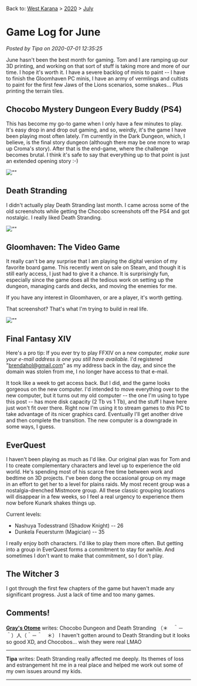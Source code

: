 Back to: [West Karana](/posts/westkarana.md) > [2020](/posts/2020/westkarana.md) > [July](./westkarana.md)
# Game Log for June

*Posted by Tipa on 2020-07-01 12:35:25*


June hasn't been the best month for gaming. Tom and I are ramping up our 3D printing, and working on that sort of stuff is taking more and more of our time. I hope it's worth it. I have a severe backlog of minis to paint -- I have to finish the Gloomhaven PC minis, I have an army of vermlings and cultists to paint for the first few Jaws of the Lions scenarios, some snakes... Plus printing the terrain tiles.



Chocobo Mystery Dungeon Every Buddy (PS4)
-----------------------------------------



This has become my go-to game when I only have a few minutes to play. It's easy drop in and drop out gaming, and so, weirdly, it's the game I have been playing most often lately. I'm currently in the Dark Dungeon, which, I believe, is the final story dungeon (although there may be one more to wrap up Croma's story). After that is the end-game, where the challenge becomes brutal. I think it's safe to say that everything up to that point is just an extended opening story :-)



![\"\"](\"https://chasingdings.com/wp-content/uploads/2020/07/DEATH-STRANDING_20191129163005-1024x576.jpg\")

Death Stranding
---------------



I didn't actually play Death Stranding last month. I came across some of the old screenshots while getting the Chocobo screenshots off the PS4 and got nostalgic. I really liked Death Stranding.



![\"\"](\"https://chasingdings.com/wp-content/uploads/2020/07/1-streaming_client-2020-07-01-08-13-58-08.jpg\")

Gloomhaven: The Video Game
--------------------------



It really can't be any surprise that I am playing the digital version of my favorite board game. This recently went on sale on Steam, and though it is still early access, I just had to give it a chance. It is surprisingly fun, especially since the game does all the tedious work on setting up the dungeon, managing cards and decks, and moving the enemies for me.



If you have any interest in Gloomhaven, or are a player, it's worth getting.



That screenshot? That's what I'm trying to build in real life.



![\"\"](\"https://chasingdings.com/wp-content/uploads/2020/07/1-Fullscreen-capture-712020-82230-AM.jpg\")

Final Fantasy XIV
-----------------



Here's a pro tip: If you ever try to play FFXIV on a new computer, *make sure your e-mail address is one you still have available.* I'd registered \"brendahol@gmail.com\" as my address back in the day, and since the domain was stolen from me, I no longer have access to that e-mail. 



It took like a week to get access back. But I did, and the game looks gorgeous on the new computer. I'd intended to move everything over to the new computer, but it turns out my old computer -- the one I'm using to type this post -- has more disk capacity (2 Tb vs 1 Tb), and the stuff I have here just won't fit over there. Right now I'm using it to stream games to *this* PC to take advantage of its nicer graphics card. Eventually I'll get another drive and then complete the transition. The new computer is a downgrade in some ways, I guess.



EverQuest
---------



I haven't been playing as much as I'd like. Our original plan was for Tom and I to create complementary characters and level up to experience the old world. He's spending most of his scarce free time between work and bedtime on 3D projects. I've been dong the occasional group on my mage in an effort to get her to a level for plains raids. My most recent group was a nostalgia-drenched Mistmoore group. All these classic grouping locations will disappear in a few weeks, so I feel a real urgency to experience them now before Kunark shakes things up.



Current levels:



* Nashuya Todesstrand (Shadow Knight) -- 26
* Dunkela Feuersturm (Magician) -- 35



I really enjoy both characters. I'd like to play them more often. But getting into a group in EverQuest forms a commitment to stay for awhile. And sometimes I don't want to make that commitment, so I don't play.



The Witcher 3
-------------



I got through the first few chapters of the game but haven't made any significant progress. Just a lack of time and too many games.





## Comments!

**[Gray's Otome](http://graysotome.com)** writes: Chocobo Dungeon and Death Stranding （＊　＾－＾）人（＾－＾　＊）
I haven't gotten around to Death Stranding but it looks so good XD, and Chocobos... wish they were real LMAO

---

**Tipa** writes: Death Stranding really affected me deeply. Its themes of loss and estrangement hit me in a real place and helped me work out some of my own issues around my kids.

---

